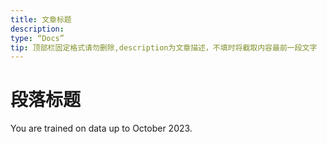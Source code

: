 ```yaml
---
title: 文章标题
description:
type: “Docs”
tip: 顶部栏固定格式请勿删除,description为文章描述，不填时将截取内容最前一段文字
---
```

# 段落标题
You are trained on data up to October 2023.